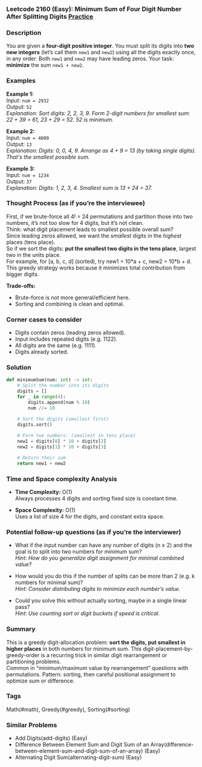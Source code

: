 ### Leetcode 2160 (Easy): Minimum Sum of Four Digit Number After Splitting Digits [Practice](https://leetcode.com/problems/minimum-sum-of-four-digit-number-after-splitting-digits)

### Description  
You are given a **four-digit positive integer**. You must split its digits into **two new integers** (let’s call them `new1` and `new2`) using all the digits exactly once, in any order. Both `new1` and `new2` may have leading zeros. Your task: **minimize** the sum `new1 + new2`.

### Examples  

**Example 1:**  
Input: `num = 2932`  
Output: `52`  
*Explanation: Sort digits: 2, 2, 3, 9. Form 2-digit numbers for smallest sum: 22 + 39 = 61, 23 + 29 = 52. 52 is minimum.*

**Example 2:**  
Input: `num = 4009`  
Output: `13`  
*Explanation: Digits: 0, 0, 4, 9. Arrange as 4 + 9 = 13 (by taking single digits). That's the smallest possible sum.*

**Example 3:**  
Input: `num = 1234`  
Output: `37`  
*Explanation: Digits: 1, 2, 3, 4. Smallest sum is 13 + 24 = 37.*

### Thought Process (as if you’re the interviewee)  
First, if we brute-force all 4! = 24 permutations and partition those into two numbers, it’s not too slow for 4 digits, but it’s not clean.  
Think: what digit placement leads to smallest possible overall sum?  
Since leading zeros allowed, we want the *smallest* digits in the *highest* places (tens place).  
So if we sort the digits: **put the smallest two digits in the tens place**, largest two in the units place.  
For example, for [a, b, c, d] (sorted), try new1 = 10\*a + c, new2 = 10\*b + d.  
This greedy strategy works because it minimizes total contribution from bigger digits.

**Trade-offs:**  
- Brute-force is not more general/efficient here.
- Sorting and combining is clean and optimal.

### Corner cases to consider  
- Digits contain zeros (leading zeros allowed).
- Input includes repeated digits (e.g. 1122).
- All digits are the same (e.g. 1111).
- Digits already sorted.

### Solution

```python
def minimumSum(num: int) -> int:
    # Split the number into its digits
    digits = []
    for _ in range(4):
        digits.append(num % 10)
        num //= 10

    # Sort the digits (smallest first)
    digits.sort()
    
    # Form two numbers: (smallest in tens place)
    new1 = digits[0] * 10 + digits[2]
    new2 = digits[1] * 10 + digits[3]

    # Return their sum
    return new1 + new2
```

### Time and Space complexity Analysis  

- **Time Complexity:** O(1)  
  Always processes 4 digits and sorting fixed size is constant time.

- **Space Complexity:** O(1)  
  Uses a list of size 4 for the digits, and constant extra space.

### Potential follow-up questions (as if you’re the interviewer)  

- What if the input number can have any number of digits (n ≥ 2) and the goal is to split into two numbers for minimum sum?  
  *Hint: How do you generalize digit assignment for minimal combined value?*

- How would you do this if the number of splits can be more than 2 (e.g. k numbers for minimal sum)?  
  *Hint: Consider distributing digits to minimize each number’s value.*

- Could you solve this without actually sorting, maybe in a single linear pass?  
  *Hint: Use counting sort or digit buckets if speed is critical.*

### Summary
This is a greedy digit-allocation problem: **sort the digits, put smallest in higher places** in both numbers for minimum sum. This digit-placement-by-greedy-order is a recurring trick in similar digit rearrangement or partitioning problems.  
Common in “minimum/maximum value by rearrangement” questions with permutations. Pattern: sorting, then careful positional assignment to optimize sum or difference.

### Tags
Math(#math), Greedy(#greedy), Sorting(#sorting)

### Similar Problems
- Add Digits(add-digits) (Easy)
- Difference Between Element Sum and Digit Sum of an Array(difference-between-element-sum-and-digit-sum-of-an-array) (Easy)
- Alternating Digit Sum(alternating-digit-sum) (Easy)